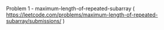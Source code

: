 Problem 1 - maximum-length-of-repeated-subarray ( https://leetcode.com/problems/maximum-length-of-repeated-subarray/submissions/ )
